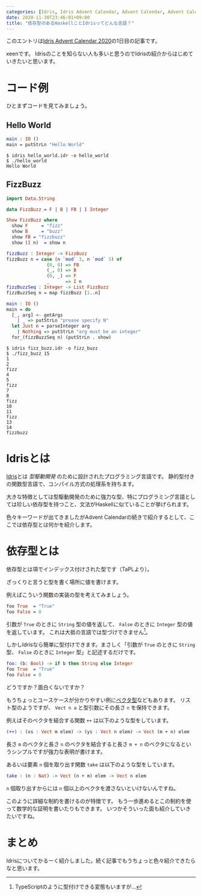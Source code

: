 ```yaml
---
categories: [Idris, Idris Advent Calendar, Advent Calendar, Advent Calendar 2020]
date: 2020-11-30T23:46:01+09:00
title: "依存型のあるHaskellことIdrisってどんな言語？"
---
```

このエントリは[Idris Advent Calendar 2020](https://qiita.com/advent-calendar/2020/idris)の1日目の記事です。

κeenです。
Idrisのことを知らない人も多いと思うのでIdrisの紹介からはじめていきたいと思います。

<!--more-->
# コード例

ひとまずコードを見てみましょう。


## Hello World

```idris
main : IO ()
main = putStrLn "Hello World"
```

``` text
$ idris hello_world.idr -o hello_world
$ ./hello_world
Hello World
```


## FizzBuzz

``` idris
import Data.String

data FizzBuzz = F | B | FB | I Integer

Show FizzBuzz where
  show F     = "fizz"
  show B     = "buzz"
  show FB = "fizzbuzz"
  show (I n)  = show n

fizzBuzz : Integer -> FizzBuzz
fizzBuzz n = case (n `mod` 3, n `mod` 5) of
               (0, 0) => FB
               (_, 0) => B
               (0, _) => F
               _      => I n
fizzBuzzSeq : Integer -> List FizzBuzz
fizzBuzzSeq n = map fizzBuzz [1..n]

main : IO ()
main = do
  [_, arg] <- getArgs
    | _ => putStrLn "prease specify N"
  let Just n = parseInteger arg
    | Nothing => putStrLn "arg must be an integer"
  for_(fizzBuzzSeq n) (putStrLn . show)
```


``` text
$ idris fizz_buzz.idr -o fizz_buzz
$ ./fizz_buzz 15
1
2
fizz
4
5
fizz
7
8
fizz
10
11
fizz
13
14
fizzbuzz
```

# Idrisとは
[Idris](https://www.idris-lang.org/index.html)とは *型駆動開発* のために設計されたプログラミング言語です。
静的型付きの関数型言語で、コンパイル方式の処理系を持ちます。

大きな特徴としては型駆動開発のために強力な型、特にプログラミング言語としては珍しい依存型を持つこと、文法がHaskellに似ていることが挙げられます。

色々キーワードが出てきましたがAdvent Calendarの続きで紹介するとして、ここでは依存型とは何かを紹介します。

# 依存型とは

依存型とは項でインデックス付けされた型です（TaPLより）。

ざっくりと言うと型を書く場所に値を書けます。

例えばこういう関数の実装の型を考えてみましょう。

``` idris
foo True  = "True"
foo False = 0
```

引数が `True` のときに `String` 型の値を返して、 `False` のときに `Integer` 型の値を返しています。
これは大抵の言語では型づけできません[^ts]。

[^ts]: TypeScriptのように型付けできる変態もいますが…

しかしIdrisなら簡単に型付けできます。まさしく「引数が `True` のときに `String` 型、 `False` のときに `Integer` 型」と記述するだけです。

``` idris
foo: (b: Bool) -> if b then String else Integer
foo True  = "True"
foo False = 0
```

どうですか？面白くないですか？

もうちょっとユースケースが分かりやすい例に[ベクタ型](https://www.idris-lang.org/docs/current/base_doc/docs/Data.Vect.html)などもあります。
リスト型のようですが、 `Vect n a` と型引数にその長さ `n` を保持できます。

例えばそのベクタを結合する関数 `++` は以下のような型をしています。

``` idris
(++) : (xs : Vect m elem) -> (ys : Vect n elem) -> Vect (m + n) elem
```

長さ `m` のベクタと長さ `n` のベクタを結合すると長さ `m + n` のベクタになるというシンプルですが強力な表明が書けます。

あるいは要素 `n` 個を取り出す関数 `take` は以下のような型をしています。

``` idris
take : (n : Nat) -> Vect (n + m) elem -> Vect n elem
```

`n` 個取り出すからには `n` 個以上のベクタを渡さないといけないんですね。

このように詳細な制約を書けるのが特徴です。
もう一歩進めるとこの制約を使って数学的な証明を書いたりもできます。
いつかそういった面も紹介していきたいですね。

# まとめ

Idrisについてかるーく紹介しました。続く記事でもうちょっと色々紹介できたらなと思います。
